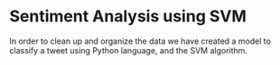 # Sentiment Analysis using SVM

In order to clean up and organize the data we have created a model to classify a tweet using Python language, and the SVM algorithm.
